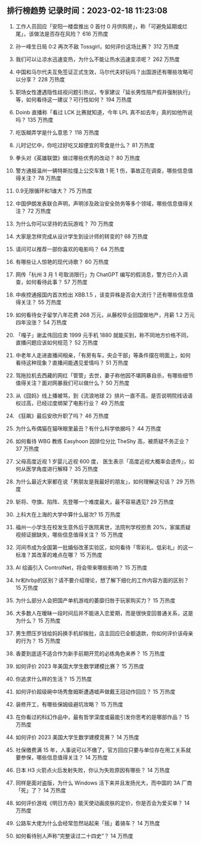 
## 排行榜趋势 记录时间：2023-02-18 11:23:08
  
  1. 工作人员回应「安阳一楼盘推出 0 首付 0 月供购房」，称「可避免延期或烂尾」，该做法是否存在风险？ 616 万热度
    
  2. 孙一峰生日局 0:2 再次不敌 Tossgirl，如何评价这场比赛？ 312 万热度
    
  3. 我们可以让凉水迅速变热，为什么不能让热水迅速变凉呢？ 262 万热度
    
  4. 中国和马尔代夫互免签证正式生效，马尔代夫好玩吗？出国游还有哪些攻略可以分享？ 228 万热度
    
  5. 职场女性遭遇隐性歧视问题引热议，专家建议「延长男性陪产假并强制执行」等，如何看待这一建议？可行性如何？ 194 万热度
    
  6. Doinb 直播称「看过 LCK 比赛就知道，今年 LPL 真不如去年」真的如他所说吗？ 135 万热度
    
  7. 吃饭糊弄学是什么意思？ 118 万热度
    
  8. 儿时记忆中，你吃过好吃又超便宜的零食是什么？ 81 万热度
    
  9. 拳头对《英雄联盟》做过哪些优秀的改动？ 80 万热度
    
  10. 警方通报温州一辆特斯拉撞上公交车致 1 死 1 伤，事故正在调查，哪些信息值得关注？ 78 万热度
    
  11. 0.9无限循环和1谁大？ 75 万热度
    
  12. 中国伊朗发表联合声明，声明涉及政治安全防务等多个领域，哪些信息值得关注？ 72 万热度
    
  13. 为什么你可以坚持的去玩游戏？ 70 万热度
    
  14. 大家是怎样完成从设计学生到设计师的转变的? 68 万热度
    
  15. 请问可以推荐一部你喜欢的电影吗？ 64 万热度
    
  16. 有哪些让人惊艳的现代诗歌？ 60 万热度
    
  17. 网传「杭州 3 月 1 号取消限行」为 ChatGPT 编写的假消息，警方已介入调查，如何看待此事？ 57 万热度
    
  18. 中疾控通报国内首次检出 XBB.1.5 ，该变异株是否会大流行？还有哪些信息值得关注？ 55 万热度
    
  19. 如何看待女子留学八年花费 268 万元，从藤校毕业回国做地产，月薪 1.2 万元四年没涨？ 54 万热度
    
  20. 「嘎子」谢孟伟回应卖 1999 元手机 1880 就能买到，称不同地方价格不同，直播问题应该如何规范？ 52 万热度
    
  21. 中老年人走进直播间相亲，「有房有车，央企干部」等条件摆在明面上，如何看待这种现象？直播间能遇见爱情吗？ 51 万热度
    
  22. 驾拖拉机去西藏的网红「管管」去世，妻子称他因不堪网暴自杀，有哪些细节值得关注？面对网暴我们可以做什么？ 50 万热度
    
  23. 从《囧妈》线上播被骂，到《流浪地球 2》排片一直不高，是否说明院线话语权过高，已经过度绑架了电影行业？ 49 万热度
    
  24. 《狂飙》最后安欣升职了吗？ 46 万热度
    
  25. 为什么布偶猫在猫咪眼里最丑？有什么科学依据吗？ 44 万热度
    
  26. 如何看待 WBG 教练 Easyhoon 因排位分比 TheShy 高，被质疑不务正业？ 37 万热度
    
  27. 父母高度近视 1 岁婴儿近视 600 度， 医生表示「高度近视大概率会遗传」，如何从医学角度进行解释？ 35 万热度
    
  28. 为什么最近大家都在说「男朋友是我最好的朋友」，如何理解这句话？ 29 万热度
    
  29. 斩将、夺旗、陷阵、先登哪一个难度最大，最不容易遇见? 29 万热度
    
  30. 上科大在上海的大学中算什么层次? 15 万热度
    
  31. 福州一小学生在校发生意外后于医院离世，法院判学校担责 20%，家属质疑视频证据缺失，哪些信息值得关注？ 15 万热度
    
  32. 河间市成为全国第一批婚俗改革实验区，如何看待「零彩礼、低彩礼」的这一标准？其改革的难点在哪？ 15 万热度
    
  33. AI 绘画引入 ControlNet，将会带来哪些影响？ 15 万热度
    
  34. hr和hrbp的区别？请不要介绍理论，想了解下细化的工作内容方面的区别？ 15 万热度
    
  35. 为什么部分人会把国产单机游戏的萎靡归咎于玩家购买力？ 15 万热度
    
  36. 大多数人在暧昧一段时间后并不能进入恋爱期，而是很快变回普通关系，这是为什么？ 15 万热度
    
  37. 男生攒压岁钱给妈妈换手机却挨批，店主回应已全额退款，你如何评价该母亲的行为？ 15 万热度
    
  38. 香菱到底适不适合作为新手前期开荒的必练角色来养？ 15 万热度
    
  39. 如何评价 2023 年美国大学生数学建模比赛？ 15 万热度
    
  40. 你追求什么样的生活？ 15 万热度
    
  41. 如何评价超级碗中场秀詹姆斯遭遇嘘声做戴王冠动作回应？ 15 万热度
    
  42. 装修开工，有哪些保姆级避坑攻略？ 15 万热度
    
  43. 在你看过的科幻作品中，最有哲学深度或最能引发你思考的是哪部作品？ 15 万热度
    
  44. 如何评价 2023 美国大学生数学建模竞赛？ 14 万热度
    
  45. 社保缴费满 15 年，人事说可以不缴了，官方回应只要与单位存在用工关系就要参保，哪些信息值得关注？ 14 万热度
    
  46. 日本 H3 火箭点火后发射失败，你认为失败原因有哪些？ 14 万热度
    
  47. 同样是面对盗版，为什么 Windows 活下来并且发扬光大，而中国的 3A 厂商「死」了？ 14 万热度
    
  48. 如何评价游戏《明日方舟》能天使动画皮肤的定价，你是否会为爱买单？ 14 万热度
    
  49. 公路车大佬为什么会经常忽然站起来「摇」着骑车？ 14 万热度
    
  50. 如何看待别人声称“完整读过二十四史”？ 14 万热度
    